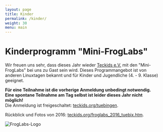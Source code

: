 ```yaml
---
layout: page
title: Kinder
permalink: /kinder/
weight: 30
menu: main
---
```


# Kinderprogramm "Mini-FrogLabs"

Wir freuen uns sehr, dass dieses Jahr wieder <a href="https://www.teckids.org/" target="_blank"> Teckids e.V.</a> mit den "Mini-FrogLabs" bei uns zu Gast sein wird. Dieses Programmangebot ist von anderen Linuxtagen bekannt und für Kinder und Jugendliche (4. - 9. Klasse) geeignet.

<span style="font-weight: bold;">Für eine Teilnahme ist die vorherige Anmeldung unbedingt notwendig. Eine spontane Teilnahme am Tag selbst ist leider dieses Jahr nicht möglich!<br/></span>
Die Anmeldung ist freigeschaltet: <a href="https://www.teckids.org/tuebingen" target="_blank">teckids.org/tuebingen</a>.

Rückblick und Fotos von 2016:
<a href="https://www.teckids.org/froglabs_2016_tuebix.htm" target="_blank">teckids.org/froglabs_2016_tuebix.htm</a>.

![FrogLabs-Logo](https://www.teckids.org/pics/projs/froglabs/2013/froscon/froglabs_pixelart.png "FrogLabs-Logo")

<br/>

<!--
<a href="../2016/downloads/teckids.mini.froglabs.tuebix.2016.pdf" target="_blank">
Plakat als PDF (4MB) z.B. zum Aushängen in der Schule:<br/><br/>
<img src="../2016/downloads/teckids.mini.froglabs.tuebix.2016.png" alt="FrogLabs" title="FrogLabs">
</a>
-->
